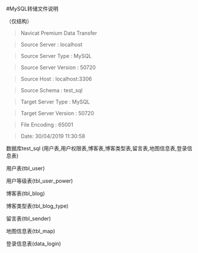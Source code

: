 #MySQL转储文件说明

（仅结构）

 >Navicat Premium Data Transfer

 >Source Server         : localhost
 
 >Source Server Type    : MySQL
 
 >Source Server Version : 50720
 
 >Source Host           : localhost:3306
 
 >Source Schema         : test_sql
 
 >Target Server Type    : MySQL
 
 >Target Server Version : 50720
 
 >File Encoding         : 65001

 >Date: 30/04/2019 11:30:58
 
 数据库test_sql (用户表,用户权限表,博客表,博客类型表,留言表,地图信息表,登录信息表)
 
 用户表(tbl_user)
 
 用户等级表(tbl_user_power)
 
 博客表(tbl_blog)
 
 博客类型表(tbl_blog_type)
 
 留言表(tbl_sender)
 
 地图信息表(tbl_map)
 
 登录信息表(data_login)
 
